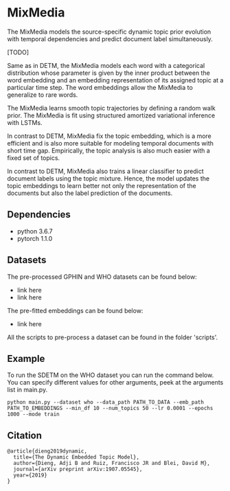 # MixMedia

The MixMedia models the source-specific dynamic topic prior evolution with temporal dependencies and predict document label simultaneously. 

[TODO]

Same as in DETM, the MixMedia models each word with a categorical distribution whose parameter is given by the inner product between the word embedding and an embedding representation of its assigned topic at a particular time step. The word embeddings allow the MixMedia to generalize to rare words. 

The MixMedia learns smooth topic trajectories by defining a random walk prior. The MixMedia is fit using structured amortized variational inference with LSTMs.

In contrast to DETM, MixMedia fix the topic embedding, which is a more efficient and is also more suitable for modeling temporal documents with short time gap. Empirically, the topic analysis is also much easier with a fixed set of topics.

In contrast to DETM, MixMedia also trains a linear classifier to predict document labels using the topic mixture. Hence, the model updates the topic embeddings to learn better not only the representation of the documents but also the label prediction of the documents.

## Dependencies

+ python 3.6.7
+ pytorch 1.1.0

## Datasets

The pre-processed GPHIN and WHO datasets can be found below:

+ link here
+ link here

The pre-fitted embeddings can be found below:

+ link here

All the scripts to pre-process a dataset can be found in the folder 'scripts'. 

## Example

To run the SDETM on the WHO dataset you can run the command below. You can specify different values for other arguments, peek at the arguments list in main.py.

```
python main.py --dataset who --data_path PATH_TO_DATA --emb_path PATH_TO_EMBEDDINGS --min_df 10 --num_topics 50 --lr 0.0001 --epochs 1000 --mode train
```


## Citation
```
@article{dieng2019dynamic,
  title={The Dynamic Embedded Topic Model},
  author={Dieng, Adji B and Ruiz, Francisco JR and Blei, David M},
  journal={arXiv preprint arXiv:1907.05545},
  year={2019}
}
```


